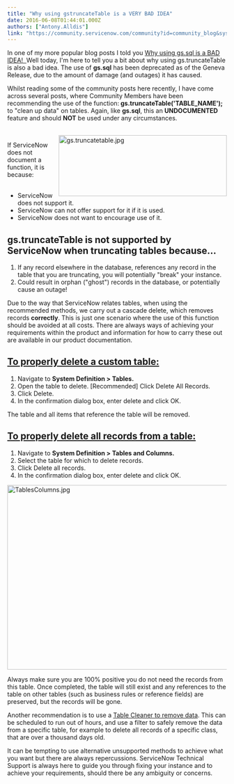 ```yaml
---
title: "Why using gstruncateTable is a VERY BAD IDEA"
date: 2016-06-08T01:44:01.000Z
authors: ["Antony.Alldis"]
link: "https://community.servicenow.com/community?id=community_blog&sys_id=f35e2eaddbd0dbc01dcaf3231f96198e"
---
```

<p>In one of my more popular blog posts I told you <a __default_attr="4087" __jive_macro_name="blogpost" class="jive_macro jive_macro_blogpost" data-orig-content="Why using gs.sql is a BAD IDEA!&nbsp; " data-renderedposition="0_308.828125_230_16" href="/community?id=community_blog&sys_id=eddda6e9dbd0dbc01dcaf3231f961979" modifiedtitle="true" title="Why using gs.sql is a BAD IDEA!  ">Why using gs.sql is a BAD IDEA!&nbsp; </a> Well today, I'm here to tell you a bit about why using gs.truncateTable is also a bad idea. The use of <strong>gs.sql</strong> has been deprecated as of the Geneva Release, due to the amount of damage (and outages) it has caused.</p><p></p><p>Whilst reading some of the community posts here recently, I have come across several posts, where Community Members have been recommending the use of the function:<strong> gs.truncateTable('TABLE_NAME');</strong> to "clean up data" on tables. Again, like <strong>gs.sql</strong>, this an <strong>UNDOCUMENTED</strong> feature and should <strong>NOT</strong> be used under any circumstances.</p><p><br class="Apple-interchange-newline"/><img   alt="gs.truncatetable.jpg" class="image-2 jive-image" height="140" src="b527e7f5dbd41fc03eb27a9e0f961935.iix" style="line-height: 19.0909080505371px; float: right; height: 140px; width: 385.777777777778px;" width="385"/></p><p></p><p>If ServiceNow does not document a function, it is because:<br/><br/></p><ul><li>ServiceNow does not support it.</li><li>ServiceNow can not offer support for it if it is used.</li><li>ServiceNow does not want to encourage use of it.</li></ul><p></p><h2>gs.truncateTable is not supported by ServiceNow when truncating tables because...</h2><ol><li>If any record elsewhere in the database, references any record in the table that you are truncating, you will potentially "break" your instance.</li><li>Could result in orphan ("ghost") records in the database, or potentially cause an outage!</li></ol><p></p><p>Due to the way that ServiceNow relates tables, when using the recommended methods, we carry out a cascade delete, which removes records <strong>correctly</strong>. This is just one scenario where the use of this function should be avoided at all costs. There are always ways of achieving your requirements within the product and information for how to carry these out are available in our product documentation.</p><p></p><h2><span style="color: #3778c7; font-weight: inherit; font-family: inherit; font-style: inherit;"><a title="ocs.servicenow.com/bundle/geneva-servicenow-platform/page/administer/table_administration/concept/c_DeleteATable.html" href="https://docs.servicenow.com/bundle/geneva-servicenow-platform/page/administer/table_administration/concept/c_DeleteATable.html">To properly delete a custom table:</a></span></h2><ol><li>Navigate to <strong>System Definition &gt; Tables.</strong></li><li>Open the table to delete. [Recommended] Click Delete All Records.</li><li>Click Delete.</li><li>In the confirmation dialog box, enter delete and click OK.</li></ol><p>The table and all items that reference the table will be removed.</p><p></p><h2><span style="color: #3778c7; font-weight: inherit; font-family: inherit; font-style: inherit;"><a title="ocs.servicenow.com/bundle/geneva-servicenow-platform/page/administer/table_administration/task/t_DeleteAllRecordsFromATable.html#t_DeleteAllRecordsFromATable" href="https://docs.servicenow.com/bundle/geneva-servicenow-platform/page/administer/table_administration/task/t_DeleteAllRecordsFromATable.html#t_DeleteAllRecordsFromATable">To properly delete all records from a table:</a></span></h2><ol><li>Navigate to <strong>System Definition &gt; Tables and Columns.</strong></li><li>Select the table for which to delete records.</li><li>Click Delete all records.</li><li>In the confirmation dialog box, enter delete and click OK.</li></ol><p></p><p><img   alt="TablesColumns.jpg" class="image-1 jive-image" src="357540cedb1c5fc068c1fb651f96198d.iix" style="width: 620px; height: 424px; display: block; margin-left: auto; margin-right: auto;"/></p><p></p><p>Always make sure you are 100% positive you do not need the records from this table. Once completed, the table will still exist and any references to the table on other tables (such as business rules or reference fields) are preserved, but the records will be gone.</p><p></p><p>Another recommendation is to use a <a title="ocs.servicenow.com/bundle/helsinki-servicenow-platform/page/administer/managing-data/reference/r_DataManagementTools.html" href="https://docs.servicenow.com/bundle/helsinki-servicenow-platform/page/administer/managing-data/reference/r_DataManagementTools.html">Table Cleaner to remove data</a>. This can be scheduled to run out of hours, and use a filter to safely remove the data from a specific table, for example to delete all records of a specific class, that are over a thousand days old.</p><p></p><p>It can be tempting to use alternative unsupported methods to achieve what you want but there are always repercussions. ServiceNow Technical Support is always here to guide you through fixing your instance and to achieve your requirements, should there be any ambiguity or concerns.</p>
